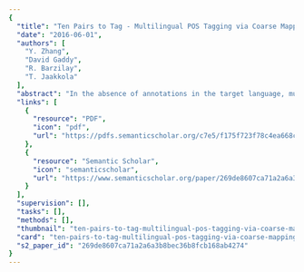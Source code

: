 ```yaml
---
{
  "title": "Ten Pairs to Tag - Multilingual POS Tagging via Coarse Mapping between Embeddings",
  "date": "2016-06-01",
  "authors": [
    "Y. Zhang",
    "David Gaddy",
    "R. Barzilay",
    "T. Jaakkola"
  ],
  "abstract": "In the absence of annotations in the target language, multilingual models typically draw on extensive parallel resources. In this paper, we demonstrate that accurate multilingual partof-speech (POS) tagging can be done with just a few (e.g., ten) word translation pairs. We use the translation pairs to establish a coarse linear isometric (orthonormal) mapping between monolingual embeddings. This enables the supervised source model expressed in terms of embeddings to be used directly on the target language. We further refine the model in an unsupervised manner by initializing and regularizing it to be close to the direct transfer model. Averaged across six languages, our model yields a 37.5% absolute improvement over the monolingual prototypedriven method (Haghighi and Klein, 2006) when using a comparable amount of supervision. Moreover, to highlight key linguistic characteristics of the generated tags, we use them to predict typological properties of languages, obtaining a 50% error reduction relative to the prototype model.1",
  "links": [
    {
      "resource": "PDF",
      "icon": "pdf",
      "url": "https://pdfs.semanticscholar.org/c7e5/f175f723f78c4ea668c413a0fe390ebe7759.pdf"
    },
    {
      "resource": "Semantic Scholar",
      "icon": "semanticscholar",
      "url": "https://www.semanticscholar.org/paper/269de8607ca71a2a6a3b8bec36b8fcb168ab4274"
    }
  ],
  "supervision": [],
  "tasks": [],
  "methods": [],
  "thumbnail": "ten-pairs-to-tag-multilingual-pos-tagging-via-coarse-mapping-between-embeddings-thumb.jpg",
  "card": "ten-pairs-to-tag-multilingual-pos-tagging-via-coarse-mapping-between-embeddings-card.jpg",
  "s2_paper_id": "269de8607ca71a2a6a3b8bec36b8fcb168ab4274"
}
---
```


